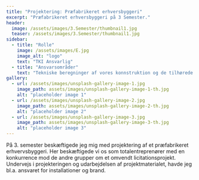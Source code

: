 ```yaml
---
title: "Projektering: Præfabrikeret erhversbyggeri"
excerpt: "Præfabrikeret erhversbyggeri på 3 Semester."
header:
  image: /assets/images/3.Semester/thumbnail1.jpg
  teaser: /assets/images/3.Semester/thumbnail1.jpg
sidebar:
  - title: "Rolle"
    image: /assets/images/E.jpg
    image_alt: "logo"
    text: "TKI Ansvarlig"
  - title: "Ansvarsområder"
    text: "Tekniske beregninger af vores konnstruktion og de tilhørede tegninger"
gallery:
  - url: /assets/images/unsplash-gallery-image-1.jpg
    image_path: assets/images/unsplash-gallery-image-1-th.jpg
    alt: "placeholder image 1"
  - url: /assets/images/unsplash-gallery-image-2.jpg
    image_path: assets/images/unsplash-gallery-image-2-th.jpg
    alt: "placeholder image 2"
  - url: /assets/images/unsplash-gallery-image-3.jpg
    image_path: assets/images/unsplash-gallery-image-3-th.jpg
    alt: "placeholder image 3"
---
```


På 3. semester beskæftigede jeg mig med projektering af et præfabrikeret erhvervsbyggeri. Her beskæftigede vi os som totalentreprenører med en konkurrence mod de andre grupper om et omvendt licitationsprojekt. Undervejs i projekteringen og udarbejdelsen af projektmaterialet, havde jeg bl.a. ansvaret for installationer og brand.